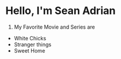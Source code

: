 # Hello, I'm Sean Adrian  
1. My Favorite Movie and Series are
- White Chicks
- Stranger things
- Sweet Home 
   
